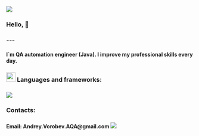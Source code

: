 <img src="https://capsule-render.vercel.app/api?type=waving&amp;color=00FF00&amp;height=100&amp;section=header">
<h3> 
  Hello, 👋 
<h3>
--- 
<h4> 
I`m QA automation engineer (Java).
I improve my professional skills every day.
<h4>
  
<h3>
  <img src="https://media2.giphy.com/media/QssGEmpkyEOhBCb7e1/giphy.gif?cid=ecf05e47a0n3gi1bfqntqmob8g9aid1oyj2wr3ds3mg700bl&rid=giphy.gif" width ="25"> Languages and frameworks:
<h3>
  
  <a href="https://skillicons.dev">
    <img src="https://skillicons.dev/icons?i=java,kotlin,spring,selenium,mysql,git,github,postman,stackoverflow,ansible,bash,ubuntu,docker,maven" />
  </a>

<h3>
  Contacts:
<h3>
<h4>
Email: Andrey.Vorobev.AQA@gmail.com

<img src="https://capsule-render.vercel.app/api?type=waving&amp;color=00FF00&amp;height=100&amp;section=footer">
<h4>
